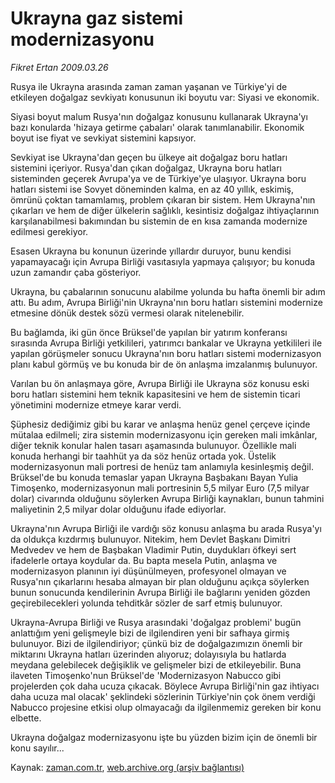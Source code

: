 # Ukrayna gaz sistemi modernizasyonu

*Fikret Ertan 2009.03.26*

<tr><td class="metin" colspan="2" style="padding-top: 20px; padding-left: 5px; padding-right: 10px;">Rusya ile Ukrayna arasında zaman zaman yaşanan ve Türkiye'yi de etkileyen doğalgaz sevkiyatı konusunun iki boyutu var: Siyasi ve ekonomik.</td></tr><tr><td class="metin" colspan="2" style="padding-top: 20px; padding-left: 5px; padding-right: 10px;"><p> Siyasi boyut malum Rusya'nın doğalgaz konusunu kullanarak Ukrayna'yı bazı konularda 'hizaya getirme çabaları' olarak tanımlanabilir. Ekonomik boyut ise fiyat ve sevkiyat sistemini kapsıyor.
<p> Sevkiyat ise Ukrayna'dan geçen bu ülkeye ait doğalgaz boru hatları sistemini içeriyor. Rusya'dan çıkan doğalgaz, Ukrayna boru hatları sisteminden geçerek Avrupa'ya ve de Türkiye'ye ulaşıyor. Ukrayna boru hatları sistemi ise Sovyet döneminden kalma, en az 40 yıllık, eskimiş, ömrünü çoktan tamamlamış, problem çıkaran bir sistem. Hem Ukrayna'nın çıkarları ve hem de diğer ülkelerin sağlıklı, kesintisiz doğalgaz ihtiyaçlarının karşılanabilmesi bakımından bu sistemin de en kısa zamanda modernize edilmesi gerekiyor. 
<p> Esasen Ukrayna bu konunun üzerinde yıllardır duruyor, bunu kendisi yapamayacağı için Avrupa Birliği vasıtasıyla yapmaya çalışıyor; bu konuda uzun zamandır çaba gösteriyor.
<p> Ukrayna, bu çabalarının sonucunu alabilme yolunda bu hafta önemli bir adım attı. Bu adım, Avrupa Birliği'nin Ukrayna'nın boru hatları sistemini modernize etmesine dönük destek sözü vermesi olarak nitelenebilir.
<p> Bu bağlamda, iki gün önce Brüksel'de yapılan bir yatırım konferansı sırasında Avrupa Birliği yetkilileri, yatırımcı bankalar ve Ukrayna yetkilileri ile yapılan görüşmeler sonucu Ukrayna'nın boru hatları sistemi modernizasyon planı kabul görmüş ve bu konuda bir de ön anlaşma imzalanmış bulunuyor.
<p> Varılan bu ön anlaşmaya göre, Avrupa Birliği ile Ukrayna söz konusu eski boru hatları sistemini hem teknik kapasitesini ve hem de sistemin ticari yönetimini modernize etmeye karar verdi.
<p> Şüphesiz dediğimiz gibi bu karar ve anlaşma henüz genel çerçeve içinde mütalaa edilmeli; zira sistemin modernizasyonu için gereken mali imkânlar, diğer teknik konular halen tasarı aşamasında bulunuyor. Özellikle mali konuda herhangi bir taahhüt ya da söz henüz ortada yok. Üstelik modernizasyonun mali portresi de henüz tam anlamıyla kesinleşmiş değil. Brüksel'de bu konuda temaslar yapan Ukrayna Başbakanı Bayan Yulia Timoşenko, modernizasyonun mali portresinin 5,5 milyar Euro (7,5 milyar dolar) civarında olduğunu söylerken Avrupa Birliği kaynakları, bunun tahmini maliyetinin 2,5 milyar dolar olduğunu ifade ediyorlar.
<p> Ukrayna'nın Avrupa Birliği ile vardığı söz konusu anlaşma bu arada Rusya'yı da oldukça kızdırmış bulunuyor. Nitekim, hem Devlet Başkanı Dimitri Medvedev ve hem de Başbakan Vladimir Putin, duydukları öfkeyi sert ifadelerle ortaya koydular da. Bu bapta mesela Putin, anlaşma ve modernizasyon planının iyi düşünülmeyen, profesyonel olmayan ve Rusya'nın çıkarlarını hesaba almayan bir plan olduğunu açıkça söylerken bunun sonucunda kendilerinin Avrupa Birliği ile bağlarını yeniden gözden geçirebilecekleri yolunda tehditkâr sözler de sarf etmiş bulunuyor.
<p> Ukrayna-Avrupa Birliği ve Rusya arasındaki 'doğalgaz problemi' bugün anlattığım yeni gelişmeyle bizi de ilgilendiren yeni bir safhaya girmiş bulunuyor. Bizi de ilgilendiriyor; çünkü biz de doğalgazımızın önemli bir miktarını Ukrayna hatları üzerinden alıyoruz; dolayısıyla bu hatlarda meydana gelebilecek değişiklik ve gelişmeler bizi de etkileyebilir. Buna ilaveten Timoşenko'nun Brüksel'de 'Modernizasyon Nabucco gibi projelerden çok daha ucuza çıkacak. Böylece Avrupa Birliği'nin gaz ihtiyacı daha ucuza mal olacak' şeklindeki sözlerinin Türkiye'nin çok önem verdiği Nabucco projesine etkisi olup olmayacağı da ilgilenmemiz gereken bir konu elbette.
<p> Ukrayna doğalgaz modernizasyonu işte bu yüzden bizim için de önemli bir konu sayılır...<br/></p></p></p></p></p></p></p></p></p></p></td></tr>

Kaynak: [zaman.com.tr](http://zaman.com.tr/yazar.do?yazino=830154), [web.archive.org (arşiv bağlantısı)](http://web.archive.org/web/20090327014436/http://zaman.com.tr:80/yazar.do?yazino=830154)
